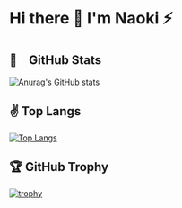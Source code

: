 # Hi there 👋 I'm Naoki ⚡️

<!--
**EggNao/EggNao** is a ✨ _special_ ✨ repository because its `README.md` (this file) appears on your GitHub profile.

Here are some ideas to get you started:

- 🔭 I’m currently working on ...
- 🌱 I’m currently learning ...
- 👯 I’m looking to collaborate on ...
- 🤔 I’m looking for help with ...
- 💬 Ask me about ...
- 📫 How to reach me: ...
- 😄 Pronouns: ...
- ⚡ Fun fact: ...
-->
## 💫　GitHub Stats<br>
[![Anurag's GitHub stats](https://github-readme-stats.vercel.app/api?username=EggNao&show_icons=true&theme=onedark)](https://github.com/anuraghazra/github-readme-stats)

## ✌️ Top Langs <br>
[![Top Langs](https://github-readme-stats.vercel.app/api/top-langs/?username=EggNao&show_icons=true&theme=onedark&layout=compact)](https://github.com/anuraghazra/github-readme-stats)

## 🏆 GitHub Trophy<br>
[![trophy](https://github-profile-trophy.vercel.app/?username=EggNao&theme=onedark)](https://github.com/ryo-ma/github-profile-trophy)

